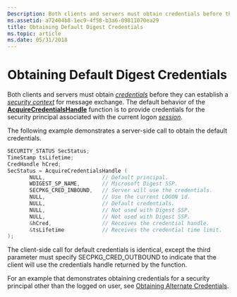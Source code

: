 ```yaml
---
Description: Both clients and servers must obtain credentials before they can establish a security context for message exchange.
ms.assetid: a72404b8-1ec9-4f58-b3a6-09811070ea29
title: Obtaining Default Digest Credentials
ms.topic: article
ms.date: 05/31/2018
---
```


# Obtaining Default Digest Credentials

Both clients and servers must obtain [*credentials*](../secgloss/c-gly.md) before they can establish a [*security context*](../secgloss/s-gly.md) for message exchange. The default behavior of the [**AcquireCredentialsHandle**](/windows/win32/api/sspi/nf-sspi-acquirecredentialshandlea) function is to provide credentials for the security principal associated with the current logon [*session*](../secgloss/s-gly.md).

The following example demonstrates a server-side call to obtain the default credentials.


```C++
SECURITY_STATUS SecStatus; 
TimeStamp tsLifetime; 
CredHandle hCred;
SecStatus = AcquireCredentialsHandle (
       NULL,                  // Default principal.
       WDIGEST_SP_NAME,       // Microsoft Digest SSP. 
       SECPKG_CRED_INBOUND,   // Server will use the credentials.
       NULL,                  // Use the current LOGON id.
       NULL,                  // Default credentials.
       NULL,                  // Not used with Digest SSP.
       NULL,                  // Not used with Digest SSP.
       &hCred,                // Receives the credential handle.
       &tsLifetime            // Receives the credential time limit.
);
```



The client-side call for default credentials is identical, except the third parameter must specify SECPKG\_CRED\_OUTBOUND to indicate that the client will use the credentials handle returned by the function.

For an example that demonstrates obtaining credentials for a security principal other than the logged on user, see [Obtaining Alternate Credentials](obtaining-alternate-digest-credentials.md).

 

 